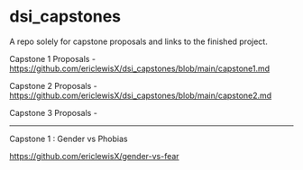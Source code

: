 # dsi_capstones
A repo solely for capstone proposals and links to the finished project. 

Capstone 1 Proposals - https://github.com/ericlewisX/dsi_capstones/blob/main/capstone1.md

Capstone 2 Proposals - https://github.com/ericlewisX/dsi_capstones/blob/main/capstone2.md

Capstone 3 Proposals - 

---

Capstone 1 : Gender vs Phobias

https://github.com/ericlewisX/gender-vs-fear
